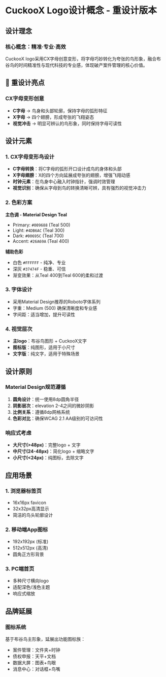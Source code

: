 # CuckooX Logo设计概念 - 重设计版本

## 设计理念

### 核心概念：精准·专业·高效
CuckooX logo采用CX字母创意变形，将字母巧妙转化为夸张的鸟形象，融合布谷鸟的时间精准性与现代科技的专业感，体现破产案件管理的核心价值。

## 🎯 重设计亮点

### CX字母变形创意
- **C字母** → 鸟身和头部轮廓，保持字母的弧形特征
- **X字母** → 四个翅膀，形成夸张的飞翔姿态
- **视觉冲击** → 明显可辨认的鸟形象，同时保持字母可读性

## 设计元素

### 1. CX字母变形鸟设计
- **C字母转换**：将C字母的弧形开口设计成鸟的身体和头部
- **X字母翅膀**：X的四个方向延展成夸张的翅膀，增强飞翔动感
- **时钟元素**：在鸟身中心融入时钟指针，强调时效管理
- **视觉识别**：确保从字母到鸟的转换清晰可辨，具有强烈的视觉冲击力

### 2. 色彩方案
**主色调 - Material Design Teal**
- Primary: `#009688` (Teal 500)
- Light: `#4DB6AC` (Teal 300) 
- Dark: `#00695C` (Teal 700)
- Accent: `#26A69A` (Teal 400)

**辅助色彩**
- 白色 `#FFFFFF` - 纯净、专业
- 深灰 `#37474F` - 稳重、可信
- 渐变效果：从Teal 400到Teal 600的柔和过渡

### 3. 字体设计
- 采用Material Design推荐的Roboto字体系列
- 字重：Medium (500) 确保清晰度和专业感
- 字间距：适当增加，提升可读性

### 4. 视觉层次
- **主logo**：布谷鸟图形 + CuckooX文字
- **图标版**：纯图形，适用于小尺寸
- **文字版**：纯文字，适用于特殊场景

## 设计原则

### Material Design规范遵循
1. **圆角设计**：统一使用8dp圆角半径
2. **阴影层次**：elevation 2-4之间的微妙阴影
3. **比例关系**：遵循8dp网格系统
4. **色彩对比**：确保WCAG 2.1 AA级别的可访问性

### 响应式考虑
- **大尺寸(>48px)**：完整logo + 文字
- **中尺寸(24-48px)**：简化logo + 缩略文字
- **小尺寸(<24px)**：纯图标，去除文字

## 应用场景

### 1. 浏览器标签页
- 16x16px favicon
- 32x32px高清显示
- 简洁的鸟头轮廓设计

### 2. 移动端App图标
- 192x192px (标准)
- 512x512px (高清)
- 圆角正方形背景

### 3. PC端首页
- 多种尺寸横向logo
- 适配深色/浅色主题
- 响应式缩放

## 品牌延展

### 图标系统
基于布谷鸟主形象，延展出功能图标族：
- 案件管理：文件夹+时钟
- 债权申报：天平+文档  
- 数据大屏：图表+鸟眼
- 消息中心：对话框+鸟嘴 